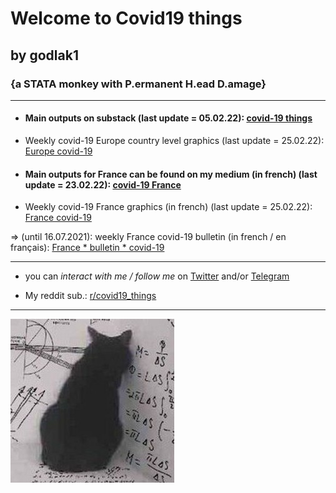 
# Welcome to Covid19 things 
## by godlak1
### {a STATA monkey with P.ermanent H.ead D.amage}

***

+ #### Main outputs on substack (last update = 05.02.22): [covid-19 things](https://godlak.substack.com/)

+ Weekly covid-19 Europe country level graphics (last update = 25.02.22): [Europe covid-19](https://godlak1.github.io/covid19/c19europe.html)

+ #### Main outputs for France can be found on my medium (in french) (last update = 23.02.22): [covid-19 France](https://godlak.medium.com/)

+ Weekly covid-19 France graphics (in french) (last update = 25.02.22): [France covid-19](https://godlak1.github.io/covid19/france_c19.html)

=> (until 16.07.2021): weekly France covid-19 bulletin (in french / en français): [France * bulletin * covid-19](https://godlak1.github.io/covid19/FRAc19bul.html)

***

+ you can _interact with me / follow me_ on [Twitter](https://twitter.com/godlak_1) and/or [Telegram](https://t.me/godlak_1)

+ My reddit sub.: [r/covid19_things](https://www.reddit.com/r/Covid19_things/)

***

![Image](https://raw.githubusercontent.com/chrisgodlak/covid19/main/images/statacat.png)
